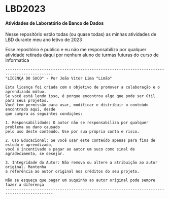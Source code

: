 # LBD2023
#### Atividades de Laboratório de Banco de Dados

Nesse repositório estão todas (ou quase todas) as minhas atividades de LBD durante meu ano letivo de 2023

Esse repositório é publico e eu não me responsabilizo por qualquer atividade retirada daqui por nenhum aluno de turmas futuras do curso de Informatica

```
-------------------------------------------------------------------------------------------
"LICENÇA DO SUCO" - Por João Vitor Lima "Limão"

Esta licença foi criada com o objetivo de promover a colaboração e o aprendizado mútuo. 
Se você está lendo isso, é porque encontrou algo que pode ser útil para seus projetos. 
Você tem permissão para usar, modificar e distribuir o conteúdo encontrado aqui, desde 
que cumpra as seguintes condições:

1. Responsabilidade: O autor não se responsabiliza por qualquer problema ou dano causado 
pelo uso deste conteúdo. Use por sua própria conta e risco.

2. Uso Educacional: Se você usar este conteúdo apenas para fins de estudo e aprendizado, 
você é incentivado a pagar ao autor um suco como sinal de agradecimento, se desejar.

3. Integridade do Autor: Não remova ou altere a atribuição ao autor original. Mantenha 
a referência ao autor original nos créditos do seu projeto.

Não se esqueça que pagar um suquinho ao autor original pode sempre fazer a diferença
-------------------------------------------------------------------------------------------
```
